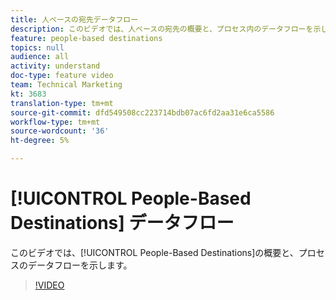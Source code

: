 ```yaml
---
title: 人ベースの宛先データフロー
description: このビデオでは、人ベースの宛先の概要と、プロセス内のデータフローを示します。
feature: people-based destinations
topics: null
audience: all
activity: understand
doc-type: feature video
team: Technical Marketing
kt: 3683
translation-type: tm+mt
source-git-commit: dfd549508cc223714bdb07ac6fd2aa31e6ca5586
workflow-type: tm+mt
source-wordcount: '36'
ht-degree: 5%

---
```



# [!UICONTROL People-Based Destinations] データフロー

このビデオでは、[!UICONTROL People-Based Destinations]の概要と、プロセスのデータフローを示します。

>[!VIDEO](https://video.tv.adobe.com/v/28968/?quality=12)
